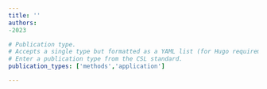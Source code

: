 ```yaml
---
title: ''
authors:
-2023

# Publication type.
# Accepts a single type but formatted as a YAML list (for Hugo requirements).
# Enter a publication type from the CSL standard.
publication_types: ['methods','application']

---
```


